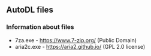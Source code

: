 AutoDL files
------------

### Information about files
  * 7za.exe - https://www.7-zip.org/ (Public Domain)
  * aria2c.exe - https://aria2.github.io/ (GPL 2.0 license)
